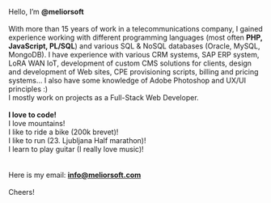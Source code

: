 Hello, I’m <b>@meliorsoft</b>
<br />
<br />With more than 15 years of work in a telecommunications company, I gained experience working with different programming languages (most often <b>PHP, JavaScript, PL/SQL</b>) and various SQL & NoSQL databases (Oracle, MySQL, MongoDB). I have experience with various CRM systems, SAP ERP system, LoRA WAN IoT, development of custom CMS solutions for clients, design and development of Web sites, CPE provisioning scripts, billing and pricing systems...
I also have some knowledge of Adobe Photoshop and UX/UI principles :)
<br />I mostly work on projects as a Full-Stack Web Developer.
<br />
<br /><b>I love to code!</b><br />
I love mountains!<br />
I like to ride a bike (200k brevet)!<br />
I like to run (23. Ljubljana Half marathon)!<br />
I learn to play guitar (I really love music)! <br />
<br />
<br />Here is my email: <b>info@meliorsoft.com</b>
<br />
<br />Cheers!
